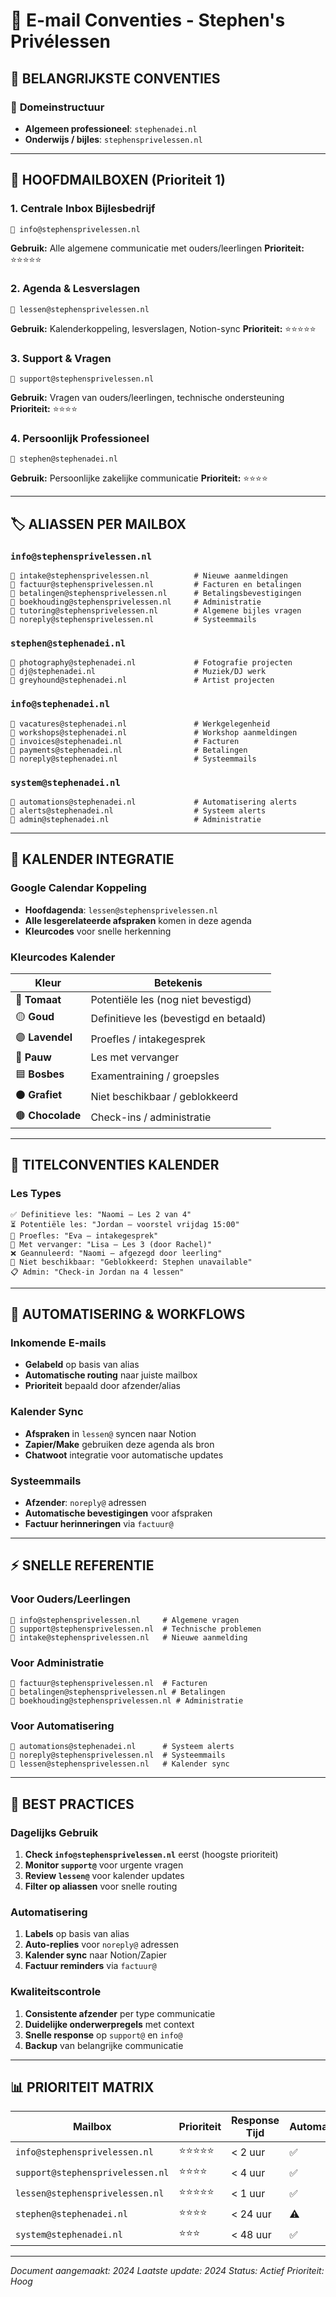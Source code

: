 # 📧 E-mail Conventies - Stephen's Privélessen

## 🎯 **BELANGRIJKSTE CONVENTIES**

### 📲 **Domeinstructuur**
- **Algemeen professioneel**: `stephenadei.nl`
- **Onderwijs / bijles**: `stephensprivelessen.nl`

---

## 🔑 **HOOFDMAILBOXEN (Prioriteit 1)**

### **1. Centrale Inbox Bijlesbedrijf**
```
📧 info@stephensprivelessen.nl
```
**Gebruik:** Alle algemene communicatie met ouders/leerlingen
**Prioriteit:** ⭐⭐⭐⭐⭐

### **2. Agenda & Lesverslagen**
```
📧 lessen@stephensprivelessen.nl
```
**Gebruik:** Kalenderkoppeling, lesverslagen, Notion-sync
**Prioriteit:** ⭐⭐⭐⭐⭐

### **3. Support & Vragen**
```
📧 support@stephensprivelessen.nl
```
**Gebruik:** Vragen van ouders/leerlingen, technische ondersteuning
**Prioriteit:** ⭐⭐⭐⭐

### **4. Persoonlijk Professioneel**
```
📧 stephen@stephenadei.nl
```
**Gebruik:** Persoonlijke zakelijke communicatie
**Prioriteit:** ⭐⭐⭐⭐

---

## 🏷️ **ALIASSEN PER MAILBOX**

### **`info@stephensprivelessen.nl`**
```
📧 intake@stephensprivelessen.nl          # Nieuwe aanmeldingen
📧 factuur@stephensprivelessen.nl         # Facturen en betalingen
📧 betalingen@stephensprivelessen.nl      # Betalingsbevestigingen
📧 boekhouding@stephensprivelessen.nl     # Administratie
📧 tutoring@stephensprivelessen.nl        # Algemene bijles vragen
📧 noreply@stephensprivelessen.nl         # Systeemmails
```

### **`stephen@stephenadei.nl`**
```
📧 photography@stephenadei.nl             # Fotografie projecten
📧 dj@stephenadei.nl                      # Muziek/DJ werk
📧 greyhound@stephenadei.nl               # Artist projecten
```

### **`info@stephenadei.nl`**
```
📧 vacatures@stephenadei.nl               # Werkgelegenheid
📧 workshops@stephenadei.nl               # Workshop aanmeldingen
📧 invoices@stephenadei.nl                # Facturen
📧 payments@stephenadei.nl                # Betalingen
📧 noreply@stephenadei.nl                 # Systeemmails
```

### **`system@stephenadei.nl`**
```
📧 automations@stephenadei.nl             # Automatisering alerts
📧 alerts@stephenadei.nl                  # Systeem alerts
📧 admin@stephenadei.nl                   # Administratie
```

---

## 📅 **KALENDER INTEGRATIE**

### **Google Calendar Koppeling**
- **Hoofdagenda**: `lessen@stephensprivelessen.nl`
- **Alle lesgerelateerde afspraken** komen in deze agenda
- **Kleurcodes** voor snelle herkenning

### **Kleurcodes Kalender**
| Kleur | Betekenis |
|-------|-----------|
| 🍅 **Tomaat** | Potentiële les (nog niet bevestigd) |
| 🟡 **Goud** | Definitieve les (bevestigd en betaald) |
| 🟣 **Lavendel** | Proefles / intakegesprek |
| 🔵 **Pauw** | Les met vervanger |
| 🟦 **Bosbes** | Examentraining / groepsles |
| ⚫ **Grafiet** | Niet beschikbaar / geblokkeerd |
| 🟤 **Chocolade** | Check-ins / administratie |

---

## 📝 **TITELCONVENTIES KALENDER**

### **Les Types**
```
✅ Definitieve les: "Naomi – Les 2 van 4"
⏳ Potentiële les: "Jordan – voorstel vrijdag 15:00"
🎯 Proefles: "Eva – intakegesprek"
👥 Met vervanger: "Lisa – Les 3 (door Rachel)"
❌ Geannuleerd: "Naomi – afgezegd door leerling"
🚫 Niet beschikbaar: "Geblokkeerd: Stephen unavailable"
📋 Admin: "Check-in Jordan na 4 lessen"
```

---

## 🚀 **AUTOMATISERING & WORKFLOWS**

### **Inkomende E-mails**
- **Gelabeld** op basis van alias
- **Automatische routing** naar juiste mailbox
- **Prioriteit** bepaald door afzender/alias

### **Kalender Sync**
- **Afspraken** in `lessen@` syncen naar Notion
- **Zapier/Make** gebruiken deze agenda als bron
- **Chatwoot** integratie voor automatische updates

### **Systeemmails**
- **Afzender**: `noreply@` adressen
- **Automatische bevestigingen** voor afspraken
- **Factuur herinneringen** via `factuur@`

---

## ⚡ **SNELLE REFERENTIE**

### **Voor Ouders/Leerlingen**
```
📧 info@stephensprivelessen.nl     # Algemene vragen
📧 support@stephensprivelessen.nl  # Technische problemen
📧 intake@stephensprivelessen.nl   # Nieuwe aanmelding
```

### **Voor Administratie**
```
📧 factuur@stephensprivelessen.nl  # Facturen
📧 betalingen@stephensprivelessen.nl # Betalingen
📧 boekhouding@stephensprivelessen.nl # Administratie
```

### **Voor Automatisering**
```
📧 automations@stephenadei.nl      # Systeem alerts
📧 noreply@stephensprivelessen.nl  # Systeemmails
📧 lessen@stephensprivelessen.nl   # Kalender sync
```

---

## 🎯 **BEST PRACTICES**

### **Dagelijks Gebruik**
1. **Check `info@stephensprivelessen.nl`** eerst (hoogste prioriteit)
2. **Monitor `support@`** voor urgente vragen
3. **Review `lessen@`** voor kalender updates
4. **Filter op aliassen** voor snelle routing

### **Automatisering**
1. **Labels** op basis van alias
2. **Auto-replies** voor `noreply@` adressen
3. **Kalender sync** naar Notion/Zapier
4. **Factuur reminders** via `factuur@`

### **Kwaliteitscontrole**
1. **Consistente afzender** per type communicatie
2. **Duidelijke onderwerpregels** met context
3. **Snelle response** op `support@` en `info@`
4. **Backup** van belangrijke communicatie

---

## 📊 **PRIORITEIT MATRIX**

| Mailbox | Prioriteit | Response Tijd | Automatisering |
|---------|------------|---------------|----------------|
| `info@stephensprivelessen.nl` | ⭐⭐⭐⭐⭐ | < 2 uur | ✅ |
| `support@stephensprivelessen.nl` | ⭐⭐⭐⭐ | < 4 uur | ✅ |
| `lessen@stephensprivelessen.nl` | ⭐⭐⭐⭐⭐ | < 1 uur | ✅ |
| `stephen@stephenadei.nl` | ⭐⭐⭐⭐ | < 24 uur | ⚠️ |
| `system@stephenadei.nl` | ⭐⭐⭐ | < 48 uur | ✅ |

---

*Document aangemaakt: 2024*
*Laatste update: 2024*
*Status: Actief*
*Prioriteit: Hoog*
